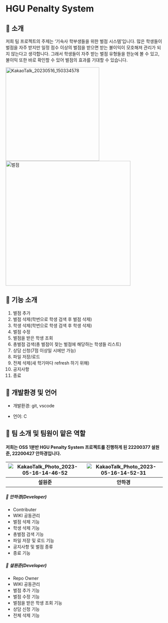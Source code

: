 # HGU Penalty System

## 🧩 소개
저희 팀 프로젝트의 주제는 ‘기숙사 학부생들을 위한 벌점 시스템’입니다. 
많은 학생들이 벌점을 자주 받지만 일정 점수 이상의 벌점을 받으면 받는 불이익이 모호해져 관리가 되지 않는다고 생각합니다. 그래서 학생들이 자주 받는 벌점 유형들을 한눈에 볼 수 있고, 불이익 또한 바로 확인할 수 있어 벌점의 효과를 기대할 수 있습니다.

<img width="300" alt="KakaoTalk_20230516_150334578" src="https://github.com/wonjunseol/OSS_TeamProject/assets/128044721/da75e4ab-51e7-478a-b725-8ead24c0a1be"> <img width="400" alt="벌점" src="https://github.com/wonjunseol/OSS_TeamProject/assets/128044721/c3dd6a6d-0825-4553-b8d9-d4d7adb3a7f8">

## 🧩 기능 소개
1. 벌점 추가
2. 벌점 삭제(학번으로 학생 검색 후 벌점 삭제)
3. 학생 삭제(학번으로 학생 검색 후 학생 삭제)
4. 벌점 수정
5. 벌점을 받은 학생 조회
6. 총벌점 검색(총 벌점이 찾는 벌점에 해당하는 학생들 리스트)
7. 상담 신청(7점 이상일 시에만 가능)
8. 파일 저장/로드
9. 전체 삭제(새 학기마다 refresh 하기 위해)
10. 공지사항 
11. 종료

## 🧩 개발환경 및 언어
- 개발환경: git, vscode

- 언어: C

## 🧩 팀 소개 및 팀원이 맡은 역할
#### 저희는 OSS 1분반 HGU Penalty System 프로젝트를 진행하게 된 22200377 설원준, 22200427 안하경입니다. 

| ![KakaoTalk_Photo_2023-05-16-14-46-52](https://github.com/wonjunseol/OSS_TeamProject/assets/130718201/160b741e-98c6-40d3-91f7-3bccf4edca03) | ![KakaoTalk_Photo_2023-05-16-14-52-31](https://github.com/wonjunseol/OSS_TeamProject/assets/130718201/bbad68bc-23d7-45bb-a9fe-a4a0aea21a64) | 
| :--------------------------------------: | :-----------------------------------: | 
|             **설원준**              |            **안하경**            |        

##### 🧩 안하경(Developer)
- Contributer
- WIKI 공동관리
- 벌점 삭제 기능
- 학생 삭제 기능
- 총벌점 검색 기능
- 파일 저장 및 로드 기능
- 공지사항 및 벌점 종류
- 종료 기능

##### 🧩 설원준(Developer)
- Repo Owner
- WIKI 공동관리
- 벌점 추가 기능
- 벌점 수정 기능
- 벌점을 받은 학생 조회 기능
- 상담 신청 기능
- 전체 삭제 기능


